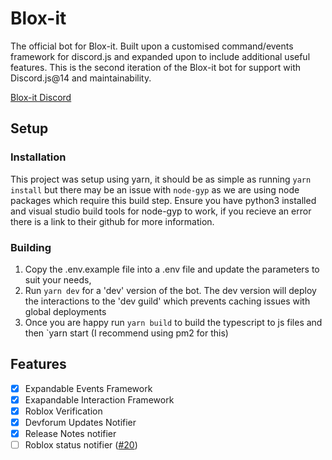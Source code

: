 # Blox-it
The official bot for Blox-it. Built upon a customised command/events framework for discord.js and expanded upon to include additional useful features.
This is the second iteration of the Blox-it bot for support with Discord.js@14 and maintainability.

[Blox-it Discord](https://discord.gg/55unjzE4dU)

## Setup

### Installation
This project was setup using yarn, it should be as simple as running `yarn install` but there may be an issue with `node-gyp` as we are using node packages which require this build step.
Ensure you have python3 installed and visual studio build tools for node-gyp to work, if you recieve an error there is a link to their github for more information.

### Building
1. Copy the .env.example file into a .env file and update the parameters to suit your needs,
2. Run `yarn dev` for a 'dev' version of the bot. The dev version will deploy the interactions to the 'dev guild' which prevents caching issues with global deployments
3. Once you are happy run `yarn build` to build the typescript to js files and then `yarn start (I recommend using pm2 for this)

## Features
- [x] Expandable Events Framework
- [x] Exapandable Interaction Framework
- [x] Roblox Verification
- [x] Devforum Updates Notifier
- [x] Release Notes notifier
- [ ] Roblox status notifier ([#20](https://github.com/bloxit-devs/blox-it/pull/20))

